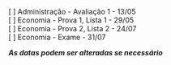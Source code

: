 [ ] Administração - Avaliação 1 - 13/05<br>
[ ] Economia - Prova 1, Lista 1 - 29/05<br>
[ ] Economia - Prova 2, Lista 2 - 24/07<br>
[ ] Economia - Exame - 31/07<br>

***As datas podem ser alteradas se necessário***